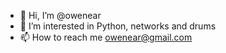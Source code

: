 - 👋 Hi, I’m @owenear
- 👀 I’m interested in Python, networks and drums
- 📫 How to reach me owenear@gmail.com

<!---
owenear/owenear is a ✨ special ✨ repository because its `README.md` (this file) appears on your GitHub profile.
You can click the Preview link to take a look at your changes.
--->
